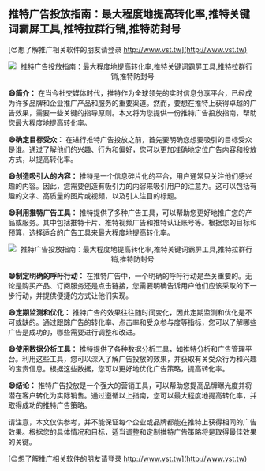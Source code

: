 ## **推特广告投放指南：最大程度地提高转化率,推特关键词霸屏工具,推特拉群行销,推特防封号**

[😍想了解推广相关软件的朋友请登录 http://www.vst.tw](http://www.vst.tw)

 <center><img src="https://vst.tw/MP4/tuiguang/png/4.png" alt="推特广告投放指南：最大程度地提高转化率,推特关键词霸屏工具,推特拉群行销,推特防封号"></center>

**😄简介：**
在当今社交媒体时代，推特作为全球领先的实时信息分享平台，已经成为许多品牌和企业推广产品和服务的重要渠道。然而，要想在推特上获得卓越的广告效果，需要一些关键的指导原则。本文将为您提供一份推特广告投放指南，帮助您最大程度地提高转化率。

**😄确定目标受众：**
在进行推特广告投放之前，首先要明确您想要吸引的目标受众是谁。通过了解他们的兴趣、行为和偏好，您可以更加准确地定位广告内容和投放方式，以提高转化率。

**😄创造吸引人的内容：**
推特是一个信息碎片化的平台，用户通常只关注他们感兴趣的内容。因此，您需要创造有吸引力的内容来吸引用户的注意力。这可以包括有趣的文字、高质量的图片或视频，以及引人注目的标题。

**😄利用推特广告工具：**
推特提供了多种广告工具，可以帮助您更好地推广您的产品或服务。其中包括推特卡片、推特视频广告和推特认证账号等。根据您的目标和预算，选择适合的广告工具来最大程度地提高转化率。

 <center><img src="https://vst.tw/MP4/tuiguang/png/8.png" alt="推特广告投放指南：最大程度地提高转化率,推特关键词霸屏工具,推特拉群行销,推特防封号"></center>

**😄制定明确的呼吁行动：**
在推特广告中，一个明确的呼吁行动是至关重要的。无论是购买产品、订阅服务还是点击链接，您需要明确告诉用户他们应该采取的下一步行动，并提供便捷的方式让他们实现。

**😄定期监测和优化：**
推特广告的效果往往随时间变化，因此定期监测和优化是不可或缺的。通过跟踪广告的转化率、点击率和受众参与度等指标，您可以了解哪些广告是成功的，哪些需要进行调整和改进。

**😄使用数据分析工具：**
推特提供了各种数据分析工具，如推特分析和广告管理平台。利用这些工具，您可以深入了解广告投放的效果，并获取有关受众行为和兴趣的宝贵信息。根据这些数据，您可以更好地优化广告策略，提高转化率。

**😄结论：**
推特广告投放是一个强大的营销工具，可以帮助您提高品牌曝光度并将潜在客户转化为实际销售。通过遵循以上指南，您可以最大程度地提高转化率，并取得成功的推特广告策略。

请注意，本文仅供参考，并不能保证每个企业或品牌都能在推特上获得相同的广告效果。根据您的具体情况和目标，适当调整和定制推特广告策略将是取得最佳效果的关键。

[😍想了解推广相关软件的朋友请登录 http://www.vst.tw](http://www.vst.tw)



